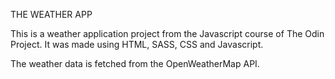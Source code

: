 THE WEATHER APP

This is a weather application project from the Javascript course of The Odin Project. It was made using HTML, SASS, CSS and Javascript.

The weather data is fetched from the OpenWeatherMap API.